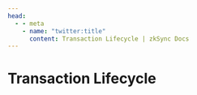 ```yaml
---
head:
  - - meta
    - name: "twitter:title"
      content: Transaction Lifecycle | zkSync Docs
---
```


# Transaction Lifecycle
